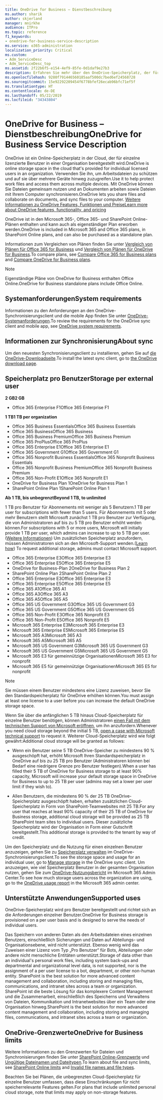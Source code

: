 ```yaml
---
title: OneDrive for Business – Dienstbeschreibung
ms.author: sharik
author: skjerland
manager: mnirkhe
audience: ITPro
ms.topic: reference
f1_keywords:
- onedrive-for-business-service-description
ms.service: o365-administration
localization_priority: Critical
ms.custom:
- Adm_ServiceDesc
- Adm_ServiceDesc_top
ms.assetid: 2f22b6f5-e154-4ef9-85fe-0d1daf9e27b3
description: Erfahren Sie mehr über den OneDrive-Speicherplatz, der für jeden Abonnementplan bereitgestellt wird.
ms.openlocfilehash: 9280f791446560185aaf500dc7bed6ef24568728
ms.sourcegitcommit: 15e92292209454f6778bfef26ecab96bfc71ef5f
ms.translationtype: HT
ms.contentlocale: de-DE
ms.lasthandoff: 05/22/2019
ms.locfileid: "34343804"
---
```

# <a name="onedrive-for-business-service-description"></a><span data-ttu-id="122b1-103">OneDrive for Business – Dienstbeschreibung</span><span class="sxs-lookup"><span data-stu-id="122b1-103">OneDrive for Business Service Description</span></span>

<span data-ttu-id="122b1-104">OneDrive ist ein Online-Speicherplatz in der Cloud, der für einzelne lizenzierte Benutzer in einer Organisation bereitgestellt wird.</span><span class="sxs-lookup"><span data-stu-id="122b1-104">OneDrive is online storage space in the cloud that's provided for individual licensed users in an organization.</span></span> <span data-ttu-id="122b1-105">Verwenden Sie ihn, um Arbeitsdateien zu schützen und auf sie über mehrere Geräte hinweg zuzugreifen.</span><span class="sxs-lookup"><span data-stu-id="122b1-105">Use it to help protect work files and access them across multiple devices.</span></span> <span data-ttu-id="122b1-106">Mit OneDrive können Sie Dateien gemeinsam nutzen und an Dokumenten arbeiten sowie Dateien mit Ihrem Computer synchronisieren.</span><span class="sxs-lookup"><span data-stu-id="122b1-106">OneDrive lets you share files and collaborate on documents, and sync files to your computer.</span></span> [<span data-ttu-id="122b1-107">Weitere Informationen zu OneDrive Features, Funktionen und Preise</span><span class="sxs-lookup"><span data-stu-id="122b1-107">Learn more about OneDrive features, functionality, and pricing</span></span>](https://go.microsoft.com/fwlink/?linkid=850345) 
  
<span data-ttu-id="122b1-108">OneDrive ist in den Microsoft 365-, Office 365- und SharePoint Online-Plänen enthalten und kann auch als eigenständiger Plan erworben werden.</span><span class="sxs-lookup"><span data-stu-id="122b1-108">OneDrive is included in Microsoft 365 and Office 365 plans, in SharePoint Online plans, and can also be purchased as a standalone plan.</span></span> 
    
<span data-ttu-id="122b1-109">Informationen zum Vergleichen von Plänen finden Sie unter [Vergleich von Plänen für Office 365 for Business](https://go.microsoft.com/fwlink/?linkid=799177) und [Vergleich von Plänen für OneDrive for Business](https://products.office.com/de-DE/onedrive-for-business/compare-onedrive-for-business-plans).</span><span class="sxs-lookup"><span data-stu-id="122b1-109">To compare plans, see [Compare Office 365 for Business plans](https://go.microsoft.com/fwlink/?linkid=799177) and [Compare OneDrive for Business plans](https://products.office.com/en-us/onedrive-for-business/compare-onedrive-for-business-plans).</span></span> 
  
> [!NOTE]
> <span data-ttu-id="122b1-110">Eigenständige Pläne von OneDrive for Business enthalten Office Online.</span><span class="sxs-lookup"><span data-stu-id="122b1-110">OneDrive for Business standalone plans include Office Online.</span></span> 
  
## <a name="system-requirements"></a><span data-ttu-id="122b1-111">Systemanforderungen</span><span class="sxs-lookup"><span data-stu-id="122b1-111">System requirements</span></span>

<span data-ttu-id="122b1-112">Informationen zu den Anforderungen an den OneDrive-Synchronisierungsclient und die mobile App finden Sie unter [OneDrive-Systemanforderungen](https://go.microsoft.com/fwlink/?linkid=837584).</span><span class="sxs-lookup"><span data-stu-id="122b1-112">To review the requirements for the OneDrive sync client and mobile app, see [OneDrive system requirements](https://go.microsoft.com/fwlink/?linkid=837584).</span></span>
  
## <a name="about-sync"></a><span data-ttu-id="122b1-113">Informationen zur Synchronisierung</span><span class="sxs-lookup"><span data-stu-id="122b1-113">About sync</span></span>

<span data-ttu-id="122b1-114">Um den neuesten Synchronisierungsclient zu installieren, gehen Sie auf [die OneDrive-Downloadseite](https://onedrive.live.com/about/download/).</span><span class="sxs-lookup"><span data-stu-id="122b1-114">To install the latest sync client, go to [the OneDrive download page](https://onedrive.live.com/about/download/).</span></span> 
  
## <a name="storage-space-per-user"></a><span data-ttu-id="122b1-115">Speicherplatz pro Benutzer</span><span class="sxs-lookup"><span data-stu-id="122b1-115">Storage per external user</span></span>

<span data-ttu-id="122b1-116">**2 GB**</span><span class="sxs-lookup"><span data-stu-id="122b1-116">**2 GB**</span></span>

- <span data-ttu-id="122b1-117">Office 365 Enterprise F1</span><span class="sxs-lookup"><span data-stu-id="122b1-117">Office 365 Enterprise F1</span></span>

<span data-ttu-id="122b1-118">**1 TB**</span><span class="sxs-lookup"><span data-stu-id="122b1-118">**1 TB per organization**</span></span>

- <span data-ttu-id="122b1-119">Office 365 Business Essentials</span><span class="sxs-lookup"><span data-stu-id="122b1-119">Office 365 Business Essentials</span></span>
- <span data-ttu-id="122b1-120">Office 365 Business</span><span class="sxs-lookup"><span data-stu-id="122b1-120">Office 365 Business</span></span>
- <span data-ttu-id="122b1-121">Office 365 Business Premium</span><span class="sxs-lookup"><span data-stu-id="122b1-121">Office 365 Business Premium</span></span>
- <span data-ttu-id="122b1-122">Office 365 ProPlus</span><span class="sxs-lookup"><span data-stu-id="122b1-122">Office 365 ProPlus</span></span>
- <span data-ttu-id="122b1-123">Office 365 Enterprise E1</span><span class="sxs-lookup"><span data-stu-id="122b1-123">Office 365 Enterprise E1</span></span>
- <span data-ttu-id="122b1-124">Office 365 Government G1</span><span class="sxs-lookup"><span data-stu-id="122b1-124">Office 365 Government G1</span></span>
- <span data-ttu-id="122b1-125">Office 365 Nonprofit Business Essentials</span><span class="sxs-lookup"><span data-stu-id="122b1-125">Office 365 Nonprofit Business Essentials</span></span>
- <span data-ttu-id="122b1-126">Office 365 Nonprofit Business Premium</span><span class="sxs-lookup"><span data-stu-id="122b1-126">Office 365 Nonprofit Business Premium</span></span>
- <span data-ttu-id="122b1-127">Office 365 Non-Profit E1</span><span class="sxs-lookup"><span data-stu-id="122b1-127">Office 365 Nonprofit E1</span></span>
- <span data-ttu-id="122b1-128">OneDrive for Business Plan 1</span><span class="sxs-lookup"><span data-stu-id="122b1-128">OneDrive for Business Plan 1</span></span>
- <span data-ttu-id="122b1-129">SharePoint Online Plan 1</span><span class="sxs-lookup"><span data-stu-id="122b1-129">SharePoint Online Plan 1</span></span>

<span data-ttu-id="122b1-130">**Ab 1 TB, bis unbegrenzt**</span><span class="sxs-lookup"><span data-stu-id="122b1-130">**Beyond 1 TB, to unlimited**</span></span>
 
<span data-ttu-id="122b1-131">1 TB pro Benutzer für Abonnements mit weniger als 5 Benutzern.</span><span class="sxs-lookup"><span data-stu-id="122b1-131">1 TB per user for subscriptions with fewer than 5 users.</span></span> <span data-ttu-id="122b1-132">Für Abonnements mit 5 oder mehr Benutzern stellt Microsoft zunächst 1 TB pro Benutzer zur Verfügung, die von Administratoren auf bis zu 5 TB pro Benutzer erhöht werden können.</span><span class="sxs-lookup"><span data-stu-id="122b1-132">For subscriptions with 5 or more users, Microsoft will initially provide 1 TB per user, which admins can increase to up to 5 TB per user.</span></span> <span data-ttu-id="122b1-133">([Weitere Informationen](/onedrive/set-default-storage-space)) Um zusätzlichen Speicherplatz anzufordern, müssen Administratoren sich an den Microsoft-Support wenden.</span><span class="sxs-lookup"><span data-stu-id="122b1-133">([Learn how](/onedrive/set-default-storage-space)) To request additional storage, admins must contact Microsoft support.</span></span> 

- <span data-ttu-id="122b1-134">Office 365 Enterprise E3</span><span class="sxs-lookup"><span data-stu-id="122b1-134">Office 365 Enterprise E3</span></span>
- <span data-ttu-id="122b1-135">Office 365 Enterprise E5</span><span class="sxs-lookup"><span data-stu-id="122b1-135">Office 365 Enterprise E5</span></span>
- <span data-ttu-id="122b1-136">OneDrive for Business-Plan 2</span><span class="sxs-lookup"><span data-stu-id="122b1-136">OneDrive for Business Plan 2</span></span>
- <span data-ttu-id="122b1-137">SharePoint Online Plan 2</span><span class="sxs-lookup"><span data-stu-id="122b1-137">SharePoint Online Plan 2</span></span>
- <span data-ttu-id="122b1-138">Office 365 Enterprise E3</span><span class="sxs-lookup"><span data-stu-id="122b1-138">Office 365 Enterprise E3</span></span>
- <span data-ttu-id="122b1-139">Office 365 Enterprise E5</span><span class="sxs-lookup"><span data-stu-id="122b1-139">Office 365 Enterprise E5</span></span>
- <span data-ttu-id="122b1-140">Office 365 A1</span><span class="sxs-lookup"><span data-stu-id="122b1-140">Office 365 A1</span></span>
- <span data-ttu-id="122b1-141">Office 365 A3</span><span class="sxs-lookup"><span data-stu-id="122b1-141">Office 365 A3</span></span>
- <span data-ttu-id="122b1-142">Office 365 A5</span><span class="sxs-lookup"><span data-stu-id="122b1-142">Office 365 A5</span></span>
- <span data-ttu-id="122b1-143">Office 365 US Government G3</span><span class="sxs-lookup"><span data-stu-id="122b1-143">Office 365 US Government G3</span></span>
- <span data-ttu-id="122b1-144">Office 365 US Government G5</span><span class="sxs-lookup"><span data-stu-id="122b1-144">Office 365 US Government G5</span></span>
- <span data-ttu-id="122b1-145">Office 365 Non-Profit E3</span><span class="sxs-lookup"><span data-stu-id="122b1-145">Office 365 Nonprofit E3</span></span> 
- <span data-ttu-id="122b1-146">Office 365 Non-Profit E5</span><span class="sxs-lookup"><span data-stu-id="122b1-146">Office 365 Nonprofit E5</span></span> 
- <span data-ttu-id="122b1-147">Microsoft 365 Enterprise E3</span><span class="sxs-lookup"><span data-stu-id="122b1-147">Microsoft 365 Enterprise E3</span></span>
- <span data-ttu-id="122b1-148">Microsoft 365 Enterprise E5</span><span class="sxs-lookup"><span data-stu-id="122b1-148">Microsoft 365 Enterprise E5</span></span>
- <span data-ttu-id="122b1-149">Microsoft 365 A3</span><span class="sxs-lookup"><span data-stu-id="122b1-149">Microsoft 365 A3</span></span>
- <span data-ttu-id="122b1-150">Microsoft 365 A5</span><span class="sxs-lookup"><span data-stu-id="122b1-150">Microsoft 365 A5</span></span>
- <span data-ttu-id="122b1-151">Microsoft 365 US Government G3</span><span class="sxs-lookup"><span data-stu-id="122b1-151">Microsoft 365 US Government G3</span></span>
- <span data-ttu-id="122b1-152">Microsoft 365 US Government G5</span><span class="sxs-lookup"><span data-stu-id="122b1-152">Microsoft 365 US Government G5</span></span>
- <span data-ttu-id="122b1-153">Microsoft 365 E3 für gemeinnützige Organisationen</span><span class="sxs-lookup"><span data-stu-id="122b1-153">Microsoft 365 E3 for nonprofit</span></span>
- <span data-ttu-id="122b1-154">Microsoft 365 E5 für gemeinnützige Organisationen</span><span class="sxs-lookup"><span data-stu-id="122b1-154">Microsoft 365 E5 for nonprofit</span></span>

  
> [!NOTE]
> <span data-ttu-id="122b1-155">Sie müssen einem Benutzer mindestens eine Lizenz zuweisen, bevor Sie den Standardspeicherplatz für OneDrive erhöhen können.</span><span class="sxs-lookup"><span data-stu-id="122b1-155">You must assign at least one license to a user before you can increase the default OneDrive storage space.</span></span> 
  
<span data-ttu-id="122b1-156">Wenn Sie über die anfänglichen 5 TB hinaus Cloud-Speicherplatz für einzelne Benutzer benötigen, können Administratoren [einen Fall mit dem technischen Support von Microsoft eröffnen](https://go.microsoft.com/fwlink/?linkid=869559), um ihn anzufordern.</span><span class="sxs-lookup"><span data-stu-id="122b1-156">Whenever you need cloud storage beyond the initial 5 TB, [open a case with Microsoft technical support](https://go.microsoft.com/fwlink/?linkid=869559) to request it.</span></span> <span data-ttu-id="122b1-157">Weiterer Cloud-Speicherplatz wird wie folgt gewährt:</span><span class="sxs-lookup"><span data-stu-id="122b1-157">Additional cloud storage will be granted as follows:</span></span> 
  
- <span data-ttu-id="122b1-158">Wenn ein Benutzer seine 5 TB OneDrive-Speicher zu mindestens 90 % ausgeschöpft hat, erhöht Microsoft Ihren Standardspeicherplatz in OneDrive auf bis zu 25 TB pro Benutzer (Administratoren können bei Bedarf eine niedrigere Grenze pro Benutzer festlegen).</span><span class="sxs-lookup"><span data-stu-id="122b1-158">When a user has filled their 5 TB of OneDrive for Business storage to at least 90% capacity, Microsoft will increase your default storage space in OneDrive for Business to up to 25 TB per user (admins may set a lower per user limit if they wish to).</span></span> 
    
- <span data-ttu-id="122b1-159">Allen Benutzern, die mindestens 90 % der 25 TB OneDrive-Speicherplatz ausgeschöpft haben, erhalten zusätzlichen Cloud-Speicherplatz in Form von SharePoint-Teamwebsites mit 25 TB.</span><span class="sxs-lookup"><span data-stu-id="122b1-159">For any user that reaches at least 90% capacity of their 25 TB of OneDrive for Business storage, additional cloud storage will be provided as 25 TB SharePoint team sites to individual users.</span></span> <span data-ttu-id="122b1-160">Dieser zusätzliche Speicherplatz wird der Organisation in Form einer Gutschrift bereitgestellt.</span><span class="sxs-lookup"><span data-stu-id="122b1-160">This additional storage is provided to the tenant by way of credit.</span></span>
    
<span data-ttu-id="122b1-161">Um den Speicherplatz und die Nutzung für einen einzelnen Benutzer anzuzeigen, gehen Sie zu [Speicherplatz verwalten](https://support.office.com/article/31519161-059C-4764-B6F8-F5CD29F7FE68) im OneDrive-Synchronisierungsclient.</span><span class="sxs-lookup"><span data-stu-id="122b1-161">To see the storage space and usage for an individual user, go to [Manage storage](https://support.office.com/article/31519161-059C-4764-B6F8-F5CD29F7FE68) in the OneDrive sync client.</span></span> <span data-ttu-id="122b1-162">Um anzuzeigen, wie viel Speicherplatz Benutzer in der gesamten Organisation nutzen, gehen Sie zum [OneDrive-Nutzungsbericht](/office365/admin/activity-reports/onedrive-for-business-usage) im Microsoft 365 Admin Center.</span><span class="sxs-lookup"><span data-stu-id="122b1-162">To see how much storage users across the organization are using, go to the [OneDrive usage report](/office365/admin/activity-reports/onedrive-for-business-usage) in the Microsoft 365 admin center.</span></span> 
   
## <a name="supported-uses"></a><span data-ttu-id="122b1-163">Unterstützte Anwendungen</span><span class="sxs-lookup"><span data-stu-id="122b1-163">Supported uses</span></span>

<span data-ttu-id="122b1-164">OneDrive-Speicherplatz wird pro Benutzer bereitgestellt und richtet sich an die Anforderungen einzelner Benutzer.</span><span class="sxs-lookup"><span data-stu-id="122b1-164">OneDrive for Business storage is provisioned on a per user basis and is designed to serve the needs of individual users.</span></span>
  
<span data-ttu-id="122b1-165">Das Speichern von anderen Daten als den Arbeitsdateien eines einzelnen Benutzers, einschließlich Sicherungen und Daten auf Abteilungs- und Organisationsebene, wird nicht unterstützt. Ebenso wenig wird das Zuweisen einer Lizenz vom Typ „Pro Benutzer“ für Bots, Abteilungen oder andere nicht menschliche Entitäten unterstützt.</span><span class="sxs-lookup"><span data-stu-id="122b1-165">Storage of data other than an individual's personal work files, including system back-ups and departmental and organizational level data, is not supported, nor is the assignment of a per user license to a bot, department, or other non-human entity. SharePoint is the best solution for more advanced content management and collaboration, including storing and managing files, communications, and intranet sites across a team or organization.</span></span> <span data-ttu-id="122b1-166">SharePoint ist die beste Lösung für das komplexere Content Management und die Zusammenarbeit, einschließlich des Speicherns und Verwaltens von Dateien, Kommunikation und Intranetwebsites über ein Team oder eine Organisation hinweg.</span><span class="sxs-lookup"><span data-stu-id="122b1-166">SharePoint is the best solution for more advanced content management and collaboration, including storing and managing files, communications, and intranet sites across a team or organization.</span></span>
  
## <a name="onedrive-limits"></a><span data-ttu-id="122b1-167">OneDrive-Grenzwerte</span><span class="sxs-lookup"><span data-stu-id="122b1-167">OneDrive for Business limits</span></span>

<span data-ttu-id="122b1-168">Weitere Informationen zu den Grenzwerten für Dateien und Synchronisierungen finden Sie unter [SharePoint Online-Grenzwerte](/office365/servicedescriptions/sharepoint-online-service-description/sharepoint-online-limits) und [Ungültige Dateinamen und Dateitypen](https://support.office.com/article/64883a5d-228e-48f5-b3d2-eb39e07630fa).</span><span class="sxs-lookup"><span data-stu-id="122b1-168">To learn about file and sync limits, see [SharePoint Online limits](/office365/servicedescriptions/sharepoint-online-service-description/sharepoint-online-limits) and [Invalid file names and file types](https://support.office.com/article/64883a5d-228e-48f5-b3d2-eb39e07630fa).</span></span>
  
<span data-ttu-id="122b1-169">Beachten Sie bei Plänen, die unbegrenzten Cloud-Speicherplatz für einzelne Benutzer umfassen, dass diese Einschränkungen für nicht speicherrelevante Features gelten.</span><span class="sxs-lookup"><span data-stu-id="122b1-169">For plans that include unlimited personal cloud storage, note that limits may apply on non-storage features.</span></span> 
  

